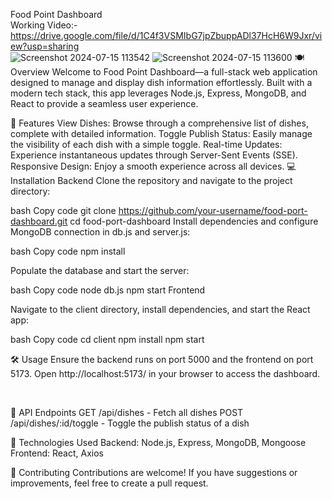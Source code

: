 Food Point Dashboard<br>
Working Video:- https://drive.google.com/file/d/1C4f3VSMIbG7jpZbuppADl37HcH6W9Jxr/view?usp=sharing
<br>
![Screenshot 2024-07-15 113542](https://github.com/user-attachments/assets/c6787170-9b23-478f-b202-9c63ae5005b7)
![Screenshot 2024-07-15 113600](https://github.com/user-attachments/assets/0f7a7b0a-aa2e-4734-a6a7-1099de996bc6)
🍽️ Overview
Welcome to Food Point Dashboard—a full-stack web application designed to manage and display dish information effortlessly. Built with a modern tech stack, this app leverages Node.js, Express, MongoDB, and React to provide a seamless user experience.

🚀 Features
View Dishes: Browse through a comprehensive list of dishes, complete with detailed information.
Toggle Publish Status: Easily manage the visibility of each dish with a simple toggle.
Real-time Updates: Experience instantaneous updates through Server-Sent Events (SSE).
Responsive Design: Enjoy a smooth experience across all devices.
💻 Installation
Backend
Clone the repository and navigate to the project directory:

bash
Copy code
git clone https://github.com/your-username/food-port-dashboard.git
cd food-port-dashboard
Install dependencies and configure MongoDB connection in db.js and server.js:

bash
Copy code
npm install
<br>

Populate the database and start the server:

bash
Copy code
node db.js
npm start
Frontend
<br>

Navigate to the client directory, install dependencies, and start the React app:

bash
Copy code
cd client
npm install
npm start
<br>

🛠️ Usage
Ensure the backend runs on port 5000 and the frontend on port 5173.
Open http://localhost:5173/ in your browser to access the dashboard.

<br>

📡 API Endpoints
GET /api/dishes - Fetch all dishes
POST /api/dishes/:id/toggle - Toggle the publish status of a dish
<br>

🧰 Technologies Used
Backend: Node.js, Express, MongoDB, Mongoose
Frontend: React, Axios
<br>

🎉 Contributing
Contributions are welcome! If you have suggestions or improvements, feel free to create a pull request.
